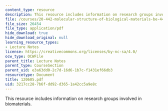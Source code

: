 ```yaml
---
content_type: resource
description: This resource includes information on research groups involved in biomaterials.
file: /courses/20-442-molecular-structure-of-biological-materials-be-442-fall-2005/3217cc287b6fdd92d3651a42cc5a9e8c_120605.pdf
file_size: 26454
file_type: application/pdf
hide_download: true
hide_download_original: null
learning_resource_types:
- Lecture Notes
license: https://creativecommons.org/licenses/by-nc-sa/4.0/
ocw_type: OCWFile
parent_title: Lecture Notes
parent_type: CourseSection
parent_uid: e3a63dd0-2c7d-16d6-1b7c-f1431ef66db3
resourcetype: Document
title: 120605.pdf
uid: 3217cc28-7b6f-dd92-d365-1a42cc5a9e8c
---
```

This resource includes information on research groups involved in biomaterials.